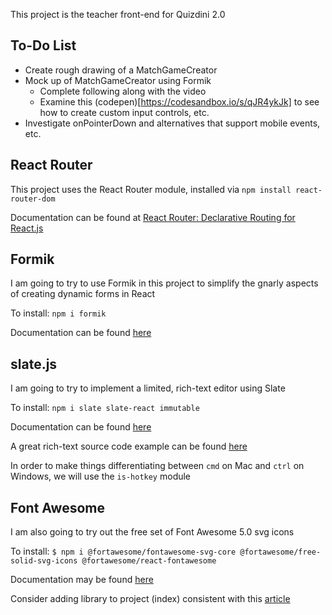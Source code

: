 This project is the teacher front-end for Quizdini 2.0

## To-Do List

* Create rough drawing of a MatchGameCreator
* Mock up of MatchGameCreator using Formik
  * Complete following along with the video 
  * Examine this (codepen)[https://codesandbox.io/s/qJR4ykJk] to see how to create custom input controls, etc.
* Investigate onPointerDown and alternatives that support mobile events, etc.

## React Router

This project uses the React Router module, installed via `npm install react-router-dom` 

Documentation can be found at [React Router: Declarative Routing for React.js](https://reacttraining.com/react-router/)

## Formik

I am going to try to use Formik in this project to simplify the gnarly aspects of creating dynamic forms in React

To install: `npm i formik`

Documentation can be found [here](https://jaredpalmer.com/formik/docs/overview)

## slate.js

I am going to try to implement a limited, rich-text editor using Slate

To install: `npm i slate slate-react immutable`

Documentation can be found [here](https://docs.slatejs.org)

A great rich-text source code example can be found [here](https://github.com/ianstormtaylor/slate/tree/master/examples/rich-text)

In order to make things differentiating between `cmd` on Mac and `ctrl` on Windows, we will use the `is-hotkey` module

## Font Awesome

I am also going to try out the free set of Font Awesome 5.0 svg icons

To install: `$ npm i @fortawesome/fontawesome-svg-core @fortawesome/free-solid-svg-icons @fortawesome/react-fontawesome`

Documentation may be found [here](https://www.npmjs.com/package/@fortawesome/react-fontawesome)

Consider adding library to project (index) consistent with this [article](https://scotch.io/tutorials/using-font-awesome-5-with-react)